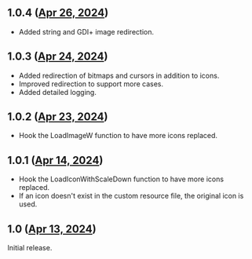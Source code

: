 ## 1.0.4 ([Apr 26, 2024](https://github.com/ramensoftware/windhawk-mods/blob/de61b82dd647c298c1f71c9b12f04320f012d4ff/mods/icon-resource-redirect.wh.cpp))

* Added string and GDI+ image redirection.

## 1.0.3 ([Apr 24, 2024](https://github.com/ramensoftware/windhawk-mods/blob/3757ba003fd3b4550edf1b57b0af88182cff3789/mods/icon-resource-redirect.wh.cpp))

* Added redirection of bitmaps and cursors in addition to icons.
* Improved redirection to support more cases.
* Added detailed logging.

## 1.0.2 ([Apr 23, 2024](https://github.com/ramensoftware/windhawk-mods/blob/3107e3fe77c403cd149536f9c648e9603e6b4057/mods/icon-resource-redirect.wh.cpp))

* Hook the LoadImageW function to have more icons replaced.

## 1.0.1 ([Apr 14, 2024](https://github.com/ramensoftware/windhawk-mods/blob/fd5c9631d7d4d73369b9b492edc8990c1cbfd32c/mods/icon-resource-redirect.wh.cpp))

* Hook the LoadIconWithScaleDown function to have more icons replaced.
* If an icon doesn't exist in the custom resource file, the original icon is used.

## 1.0 ([Apr 13, 2024](https://github.com/ramensoftware/windhawk-mods/blob/f2f6321492b1d47ac920e45cacd533f14484a59c/mods/icon-resource-redirect.wh.cpp))

Initial release.
